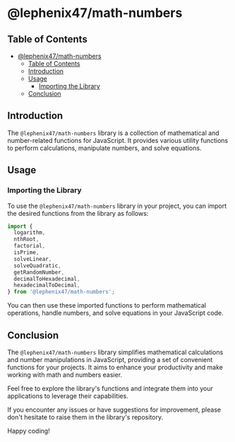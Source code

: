 # @lephenix47/math-numbers

## Table of Contents

- [@lephenix47/math-numbers](#lephenix47math-numbers)
  - [Table of Contents](#table-of-contents)
  - [Introduction](#introduction)
  - [Usage](#usage)
    - [Importing the Library](#importing-the-library)
  - [Conclusion](#conclusion)

## Introduction

The `@lephenix47/math-numbers` library is a collection of mathematical and number-related functions for JavaScript. It provides various utility functions to perform calculations, manipulate numbers, and solve equations.

## Usage

### Importing the Library

To use the `@lephenix47/math-numbers` library in your project, you can import the desired functions from the library as follows:

```js
import {
  logarithm,
  nthRoot,
  factorial,
  isPrime,
  solveLinear,
  solveQuadratic,
  getRandomNumber,
  decimalToHexadecimal,
  hexadecimalToDecimal,
} from '@lephenix47/math-numbers';
```

You can then use these imported functions to perform mathematical operations, handle numbers, and solve equations in your JavaScript code.

## Conclusion
The `@lephenix47/math-numbers` library simplifies mathematical calculations and number manipulations in JavaScript, providing a set of convenient functions for your projects. It aims to enhance your productivity and make working with math and numbers easier.

Feel free to explore the library's functions and integrate them into your applications to leverage their capabilities.

If you encounter any issues or have suggestions for improvement, please don't hesitate to raise them in the library's repository.

Happy coding!
